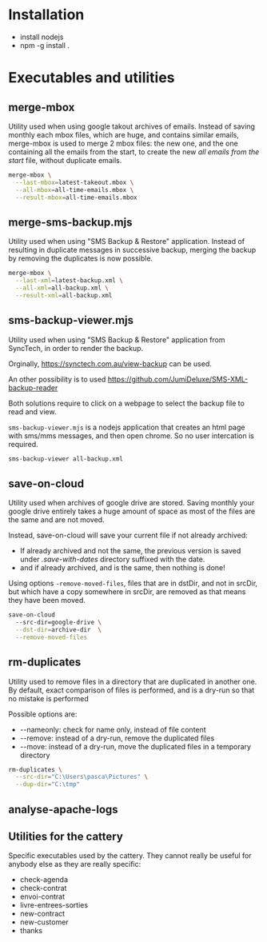# Installation

* install nodejs
* npm -g install .


# Executables and utilities

## merge-mbox

Utility used when using google takout archives of emails.
Instead of saving monthly each mbox files, which are huge,
and contains similar emails, merge-mbox is used to merge 2
mbox files: the new one, and the one containing all the
emails from the start, to create the new
_all emails from the start_ file, without duplicate emails.

```bash
merge-mbox \
  --last-mbox=latest-takeout.mbox \
  --all-mbox=all-time-emails.mbox \
  --result-mbox=all-time-emails.mbox
```

## merge-sms-backup.mjs

Utility used when using "SMS Backup & Restore" application.
Instead of resulting in duplicate messages in successive
backup, merging the backup by removing the duplicates is
now possible.

```bash
merge-mbox \
  --last-xml=latest-backup.xml \
  --all-xml=all-backup.xml \
  --result-xml=all-backup.xml
```

## sms-backup-viewer.mjs
Utility used when using "SMS Backup & Restore" application from SyncTech,
in order to render the backup.

Orginally, https://synctech.com.au/view-backup can be used.

An other possibility is to used
https://github.com/JumiDeluxe/SMS-XML-backup-reader

Both solutions require to click on a webpage to select the
backup file to read and view.

```sms-backup-viewer.mjs``` is a nodejs application that
creates an html page with sms/mms messages, and then open chrome.
So no user intercation is required.

```bash
sms-backup-viewer all-backup.xml
```

## save-on-cloud

Utility used when archives of google drive are stored.
Saving monthly your google drive entirely takes a huge amount
of space as most of the files are the same and are not moved.

Instead, save-on-cloud will save your current file if not
already archived:
* If already archived and not the same,
  the previous version is saved under _.save-with-dates_
  directory suffixed with the date.
* and if already archived, and is the same, then nothing
  is done!

Using options ```-remove-moved-files```, files that are in
dstDir, and not in srcDir, but which have a copy somewhere in
srcDir, are removed as that means they have been moved.

```bash
save-on-cloud
  --src-dir=google-drive \
  --dst-dir=archive-dir  \
  --remove-moved-files
```

## rm-duplicates

Utility used to remove files in a directory that are duplicated
in another one. By default, exact comparison of files is
performed, and is a dry-run so that no mistake is performed

Possible options are:
* --nameonly: check for name only, instead of file content
* --remove: instead of a dry-run, remove the duplicated files
* --move: instead of a dry-run, move the duplicated files
  in a temporary directory

```bash
rm-duplicates \
  --src-dir="C:\Users\pasca\Pictures" \
  --dup-dir="C:\tmp"
```


## analyse-apache-logs

## Utilities for the cattery

Specific executables used by the cattery. They cannot really be useful for anybody else
as they are really specific:
* check-agenda
* check-contrat
* envoi-contrat
* livre-entrees-sorties
* new-contract
* new-customer
* thanks
